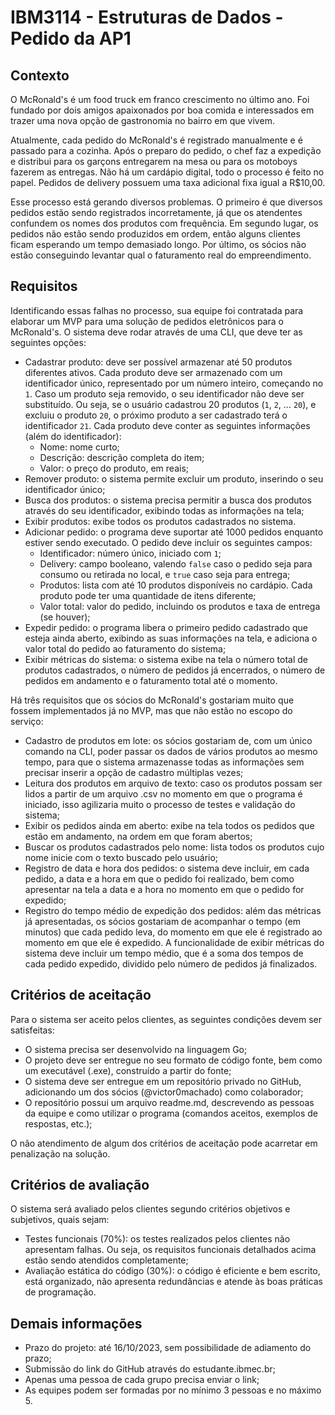 # IBM3114 - Estruturas de Dados - Pedido da AP1

## Contexto

O McRonald's é um food truck em franco crescimento no último ano. Foi fundado por dois amigos apaixonados por boa comida e interessados em trazer uma nova opção de gastronomia no bairro em que vivem.

Atualmente, cada pedido do McRonald's é registrado manualmente e é passado para a cozinha. Após o preparo do pedido, o chef faz a expedição e distribui para os garçons entregarem na mesa ou para os motoboys fazerem as entregas. Não há um cardápio digital, todo o processo é feito no papel. Pedidos de delivery possuem uma taxa adicional fixa igual a R$10,00.

Esse processo está gerando diversos problemas. O primeiro é que diversos pedidos estão sendo registrados incorretamente, já que os atendentes confundem os nomes dos produtos com frequência. Em segundo lugar, os pedidos não estão sendo produzidos em ordem, então alguns clientes ficam esperando um tempo demasiado longo. Por último, os sócios não estão conseguindo levantar qual o faturamento real do empreendimento.

## Requisitos

Identificando essas falhas no processo, sua equipe foi contratada para elaborar um MVP para uma solução de pedidos eletrônicos para o McRonald's. O sistema deve rodar através de uma CLI, que deve ter as seguintes opções:

* Cadastrar produto: deve ser possível armazenar até 50 produtos diferentes ativos. Cada produto deve ser armazenado com um identificador único, representado por um número inteiro, começando no `1`. Caso um produto seja removido, o seu identificador não deve ser substituído. Ou seja, se o usuário cadastrou 20 produtos (`1`, `2`, ... `20`), e excluiu o produto `20`, o próximo produto a ser cadastrado terá o identificador `21`. Cada produto deve conter as seguintes informações (além do identificador):
    * Nome: nome curto;
    * Descrição: descrição completa do item;
    * Valor: o preço do produto, em reais;
* Remover produto: o sistema permite excluir um produto, inserindo o seu identificador único;
* Busca dos produtos: o sistema precisa permitir a busca dos produtos através do seu identificador, exibindo todas as informações na tela;
* Exibir produtos: exibe todos os produtos cadastrados no sistema.
* Adicionar pedido: o programa deve suportar até 1000 pedidos enquanto estiver sendo executado. O pedido deve incluir os seguintes campos:
    * Identificador: número único, iniciado com `1`;
    * Delivery: campo booleano, valendo `false` caso o pedido seja para consumo ou retirada no local, e `true` caso seja para entrega;
    * Produtos: lista com até 10 produtos disponíveis no cardápio. Cada produto pode ter uma quantidade de itens diferente;
    * Valor total: valor do pedido, incluindo os produtos e taxa de entrega (se houver);
* Expedir pedido: o programa libera o primeiro pedido cadastrado que esteja ainda aberto, exibindo as suas informações na tela, e adiciona o valor total do pedido ao faturamento do sistema;
* Exibir métricas do sistema: o sistema exibe na tela o número total de produtos cadastrados, o número de pedidos já encerrados, o número de pedidos em andamento e o faturamento total até o momento.

Há três requisitos que os sócios do McRonald's gostariam muito que fossem implementados já no MVP, mas que não estão no escopo do serviço:

* Cadastro de produtos em lote: os sócios gostariam de, com um único comando na CLI, poder passar os dados de vários produtos ao mesmo tempo, para que o sistema armazenasse todas as informações sem precisar inserir a opção de cadastro múltiplas vezes;
* Leitura dos produtos em arquivo de texto: caso os produtos possam ser lidos a partir de um arquivo .csv no momento em que o programa é iniciado, isso agilizaria muito o processo de testes e validação do sistema;
* Exibir os pedidos ainda em aberto: exibe na tela todos os pedidos que estão em andamento, na ordem em que foram abertos;
* Buscar os produtos cadastrados pelo nome: lista todos os produtos cujo nome inicie com o texto buscado pelo usuário;
* Registro de data e hora dos pedidos: o sistema deve incluir, em cada pedido, a data e a hora em que o pedido foi realizado, bem como apresentar na tela a data e a hora no momento em que o pedido for expedido;
* Registro do tempo médio de expedição dos pedidos: além das métricas já apresentadas, os sócios gostariam de acompanhar o tempo (em minutos) que cada pedido leva, do momento em que ele é registrado ao momento em que ele é expedido. A funcionalidade de exibir métricas do sistema deve incluir um tempo médio, que é a soma dos tempos de cada pedido expedido, dividido pelo número de pedidos já finalizados.

## Critérios de aceitação

Para o sistema ser aceito pelos clientes, as seguintes condições devem ser satisfeitas:

* O sistema precisa ser desenvolvido na linguagem Go;
* O projeto deve ser entregue no seu formato de código fonte, bem como um executável (.exe), construído a partir do fonte;
* O sistema deve ser entregue em um repositório privado no GitHub, adicionando um dos sócios (@victor0machado) como colaborador;
* O repositório possui um arquivo readme.md, descrevendo as pessoas da equipe e como utilizar o programa (comandos aceitos, exemplos de respostas, etc.);

O não atendimento de algum dos critérios de aceitação pode acarretar em penalização na solução.

## Critérios de avaliação

O sistema será avaliado pelos clientes segundo critérios objetivos e subjetivos, quais sejam:

* Testes funcionais (70%): os testes realizados pelos clientes não apresentam falhas. Ou seja, os requisitos funcionais detalhados acima estão sendo atendidos completamente;
* Avaliação estática do código (30%): o código é eficiente e bem escrito, está organizado, não apresenta redundâncias e atende às boas práticas de programação.

## Demais informações

* Prazo do projeto: até 16/10/2023, sem possibilidade de adiamento do prazo;
* Submissão do link do GitHub através do estudante.ibmec.br;
* Apenas uma pessoa de cada grupo precisa enviar o link;
* As equipes podem ser formadas por no mínimo 3 pessoas e no máximo 5.
